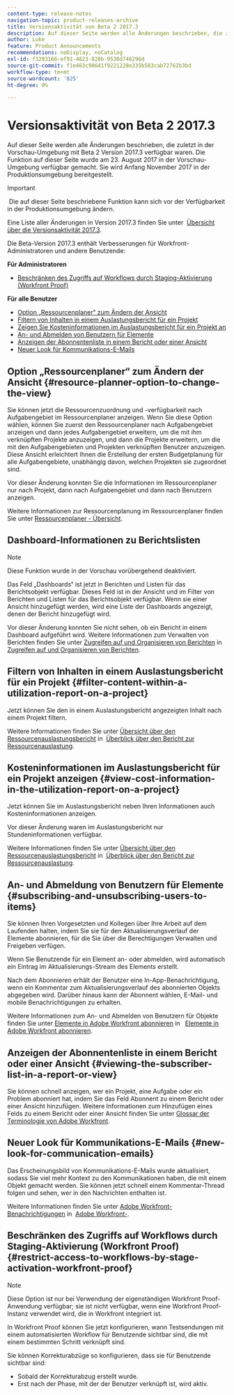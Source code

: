 ```yaml
---
content-type: release-notes
navigation-topic: product-releases-archive
title: Versionsaktivität von Beta 2 2017.3
description: Auf dieser Seite werden alle Änderungen beschrieben, die zuletzt in der Vorschau-Umgebung mit Beta 2 Version 2017.3 verfügbar waren. Die Funktion auf dieser Seite wurde am 23. August 2017 in der Vorschau-Umgebung verfügbar gemacht. Sie wird Anfang November 2017 in der Produktionsumgebung bereitgestellt.
author: Luke
feature: Product Announcements
recommendations: noDisplay, noCatalog
exl-id: f3293166-ef91-4623-828b-9530d746296d
source-git-commit: f1e463c90641f9221228e335b583cab72762b3bd
workflow-type: tm+mt
source-wordcount: '825'
ht-degree: 0%

---
```


# Versionsaktivität von Beta 2 2017.3

Auf dieser Seite werden alle Änderungen beschrieben, die zuletzt in der Vorschau-Umgebung mit Beta 2 Version 2017.3 verfügbar waren. Die Funktion auf dieser Seite wurde am 23. August 2017 in der Vorschau-Umgebung verfügbar gemacht. Sie wird Anfang November 2017 in der Produktionsumgebung bereitgestellt.

>[!IMPORTANT]
>
> Die auf dieser Seite beschriebene Funktion kann sich vor der Verfügbarkeit in der Produktionsumgebung ändern.

Eine Liste aller Änderungen in Version 2017.3 finden Sie unter  [Übersicht über die Versionsaktivität 2017.3](../../../../product-announcements/product-releases/quarterly-release-archive/2017.3-release-activity/2017-3-release-activity-overview.md).

Die Beta-Version 2017.3 enthält Verbesserungen für Workfront-Administratoren und andere Benutzende:

**Für Administratoren**

* [Beschränken des Zugriffs auf Workflows durch Staging-Aktivierung (Workfront Proof)](#restrict-access-to-workflows-by-stage-activation-workfront-proof)

**Für alle Benutzer**

* [Option „Ressourcenplaner“ zum Ändern der Ansicht](#resource-planner-option-to-change-the-view)
* [Filtern von Inhalten in einem Auslastungsbericht für ein Projekt](#filter-content-within-a-utilization-report-on-a-project)
* [Zeigen Sie Kosteninformationen im Auslastungsbericht für ein Projekt an](#view-cost-information-in-the-utilization-report-on-a-project)
* [An- und Abmelden von Benutzern für Elemente](#subscribing-and-unsubscribing-users-to-items)
* [Anzeigen der Abonnentenliste in einem Bericht oder einer Ansicht](#viewing-the-subscriber-list-in-a-report-or-view)
* [Neuer Look für Kommunikations-E-Mails](#new-look-for-communication-emails)

## Option „Ressourcenplaner“ zum Ändern der Ansicht {#resource-planner-option-to-change-the-view}

Sie können jetzt die Ressourcenzuordnung und -verfügbarkeit nach Aufgabengebiet im Ressourcenplaner anzeigen. Wenn Sie diese Option wählen, können Sie zuerst den Ressourcenplaner nach Aufgabengebiet anzeigen und dann jedes Aufgabengebiet erweitern, um die mit ihm verknüpften Projekte anzuzeigen, und dann die Projekte erweitern, um die mit den Aufgabengebieten und Projekten verknüpften Benutzer anzuzeigen. Diese Ansicht erleichtert Ihnen die Erstellung der ersten Budgetplanung für alle Aufgabengebiete, unabhängig davon, welchen Projekten sie zugeordnet sind.

Vor dieser Änderung konnten Sie die Informationen im Ressourcenplaner nur nach Projekt, dann nach Aufgabengebiet und dann nach Benutzern anzeigen.

Weitere Informationen zur Ressourcenplanung im Ressourcenplaner finden Sie unter [Ressourcenplaner - Übersicht](../../../../resource-mgmt/resource-planning/get-started-resource-planner.md).

## Dashboard-Informationen zu Berichtslisten

>[!NOTE]
>
>Diese Funktion wurde in der Vorschau vorübergehend deaktiviert.

Das Feld „Dashboards“ ist jetzt in Berichten und Listen für das Berichtsobjekt verfügbar. Dieses Feld ist in der Ansicht und im Filter von Berichten und Listen für das Berichtsobjekt verfügbar. Wenn sie einer Ansicht hinzugefügt werden, wird eine Liste der Dashboards angezeigt, denen der Bericht hinzugefügt wird.

Vor dieser Änderung konnten Sie nicht sehen, ob ein Bericht in einem Dashboard aufgeführt wird. Weitere Informationen zum Verwalten von Berichten finden Sie unter [Zugreifen auf und Organisieren von Berichten](../../../../reports-and-dashboards/reports/report-usage/access-organize-reports.md) in [Zugreifen auf und Organisieren von Berichten](../../../../reports-and-dashboards/reports/report-usage/access-organize-reports.md).

## Filtern von Inhalten in einem Auslastungsbericht für ein Projekt {#filter-content-within-a-utilization-report-on-a-project}

Jetzt können Sie den in einem Auslastungsbericht angezeigten Inhalt nach einem Projekt filtern.

Weitere Informationen finden Sie unter [Übersicht über den Ressourcenauslastungsbericht](../../../../reports-and-dashboards/reports/using-built-in-reports/resource-utilization-report.md) in  [Überblick über den Bericht zur Ressourcenauslastung](../../../../reports-and-dashboards/reports/using-built-in-reports/resource-utilization-report.md).

## Kosteninformationen im Auslastungsbericht für ein Projekt anzeigen {#view-cost-information-in-the-utilization-report-on-a-project}

Jetzt können Sie im Auslastungsbericht neben Ihren Informationen auch Kosteninformationen anzeigen.

Vor dieser Änderung waren im Auslastungsbericht nur Stundeninformationen verfügbar.

Weitere Informationen finden Sie unter [Übersicht über den Ressourcenauslastungsbericht](../../../../reports-and-dashboards/reports/using-built-in-reports/resource-utilization-report.md) in  [Überblick über den Bericht zur Ressourcenauslastung](../../../../reports-and-dashboards/reports/using-built-in-reports/resource-utilization-report.md).

## An- und Abmeldung von Benutzern für Elemente {#subscribing-and-unsubscribing-users-to-items}

Sie können Ihren Vorgesetzten und Kollegen über Ihre Arbeit auf dem Laufenden halten, indem Sie sie für den Aktualisierungsverlauf der Elemente abonnieren, für die Sie über die Berechtigungen Verwalten und Freigeben verfügen.

Wenn Sie Benutzende für ein Element an- oder abmelden, wird automatisch ein Eintrag im Aktualisierungs-Stream des Elements erstellt.

Nach dem Abonnieren erhält der Benutzer eine In-App-Benachrichtigung, wenn ein Kommentar zum Aktualisierungsverlauf des abonnierten Objekts abgegeben wird. Darüber hinaus kann der Abonnent wählen, E-Mail- und mobile Benachrichtigungen zu erhalten.

Weitere Informationen zum An- und Abmelden von Benutzern für Objekte finden Sie unter [Elemente in Adobe Workfront abonnieren](../../../../workfront-basics/using-notifications/subscribe-to-items-in-workfront.md) in   [Elemente in Adobe Workfront abonnieren](../../../../workfront-basics/using-notifications/subscribe-to-items-in-workfront.md).

## Anzeigen der Abonnentenliste in einem Bericht oder einer Ansicht {#viewing-the-subscriber-list-in-a-report-or-view}

Sie können schnell anzeigen, wer ein Projekt, eine Aufgabe oder ein Problem abonniert hat, indem Sie das Feld Abonnent zu einem Bericht oder einer Ansicht hinzufügen. Weitere Informationen zum Hinzufügen eines Felds zu einem Bericht oder einer Ansicht finden Sie unter [Glossar der Terminologie von Adobe Workfront](../../../../workfront-basics/navigate-workfront/workfront-navigation/workfront-terminology-glossary.md).

## Neuer Look für Kommunikations-E-Mails {#new-look-for-communication-emails}

Das Erscheinungsbild von Kommunikations-E-Mails wurde aktualisiert, sodass Sie viel mehr Kontext zu den Kommunikationen haben, die mit einem Objekt gemacht werden. Sie können jetzt schnell einem Kommentar-Thread folgen und sehen, wer in den Nachrichten enthalten ist.

Weitere Informationen finden Sie unter [Adobe Workfront-Benachrichtigungen](../../../../workfront-basics/using-notifications/wf-notifications.md) in  [Adobe Workfront-](../../../../workfront-basics/using-notifications/wf-notifications.md).

## Beschränken des Zugriffs auf Workflows durch Staging-Aktivierung (Workfront Proof) {#restrict-access-to-workflows-by-stage-activation-workfront-proof}

>[!NOTE]
>
>Diese Option ist nur bei Verwendung der eigenständigen Workfront Proof-Anwendung verfügbar; sie ist nicht verfügbar, wenn eine Workfront Proof-Instanz verwendet wird, die in Workfront integriert ist.

In Workfront Proof können Sie jetzt konfigurieren, wann Testsendungen mit einem automatisierten Workflow für Benutzende sichtbar sind, die mit einem bestimmten Schritt verknüpft sind.

Sie können Korrekturabzüge so konfigurieren, dass sie für Benutzende sichtbar sind:

* Sobald der Korrekturabzug erstellt wurde.
* Erst nach der Phase, mit der der Benutzer verknüpft ist, wird aktiv. 
